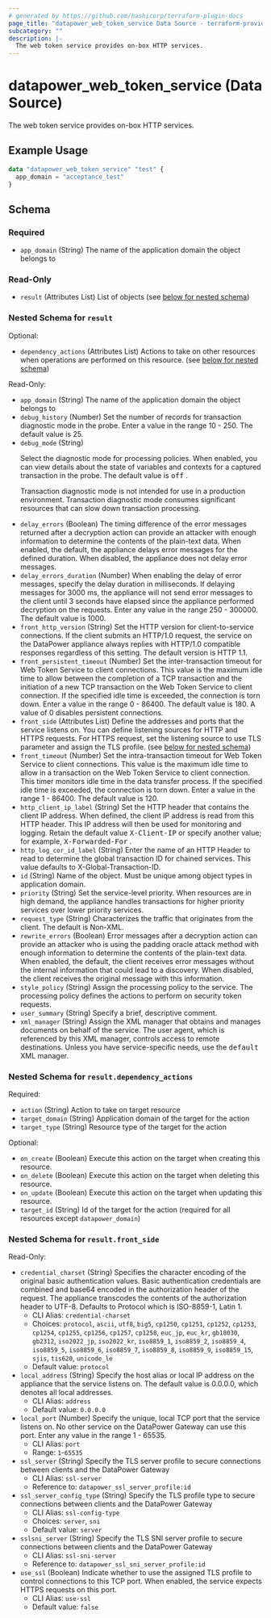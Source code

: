 ```yaml
---
# generated by https://github.com/hashicorp/terraform-plugin-docs
page_title: "datapower_web_token_service Data Source - terraform-provider-datapower"
subcategory: ""
description: |-
  The web token service provides on-box HTTP services.
---
```


# datapower_web_token_service (Data Source)

The web token service provides on-box HTTP services.

## Example Usage

```terraform
data "datapower_web_token_service" "test" {
  app_domain = "acceptance_test"
}
```

<!-- schema generated by tfplugindocs -->
## Schema

### Required

- `app_domain` (String) The name of the application domain the object belongs to

### Read-Only

- `result` (Attributes List) List of objects (see [below for nested schema](#nestedatt--result))

<a id="nestedatt--result"></a>
### Nested Schema for `result`

Optional:

- `dependency_actions` (Attributes List) Actions to take on other resources when operations are performed on this resource. (see [below for nested schema](#nestedatt--result--dependency_actions))

Read-Only:

- `app_domain` (String) The name of the application domain the object belongs to
- `debug_history` (Number) Set the number of records for transaction diagnostic mode in the probe. Enter a value in the range 10 - 250. The default value is 25.
- `debug_mode` (String) <p>Select the diagnostic mode for processing policies. When enabled, you can view details about the state of variables and contexts for a captured transaction in the probe. The default value is <tt>off</tt> .</p><p>Transaction diagnostic mode is not intended for use in a production environment. Transaction diagnostic mode consumes significant resources that can slow down transaction processing.</p>
- `delay_errors` (Boolean) The timing difference of the error messages returned after a decryption action can provide an attacker with enough information to determine the contents of the plain-text data. When enabled, the default, the appliance delays error messages for the defined duration. When disabled, the appliance does not delay error messages.
- `delay_errors_duration` (Number) When enabling the delay of error messages, specify the delay duration in milliseconds. If delaying messages for 3000 ms, the appliance will not send error messages to the client until 3 seconds have elapsed since the appliance performed decryption on the requests. Enter any value in the range 250 - 300000. The default value is 1000.
- `front_http_version` (String) Set the HTTP version for client-to-service connections. If the client submits an HTTP/1.0 request, the service on the DataPower appliance always replies with HTTP/1.0 compatible responses regardless of this setting. The default version is HTTP 1.1.
- `front_persistent_timeout` (Number) Set the inter-transaction timeout for Web Token Service to client connections. This value is the maximum idle time to allow between the completion of a TCP transaction and the initiation of a new TCP transaction on the Web Token Service to client connection. If the specified idle time is exceeded, the connection is torn down. Enter a value in the range 0 - 86400. The default value is 180. A value of 0 disables persistent connections.
- `front_side` (Attributes List) Define the addresses and ports that the service listens on. You can define listening sources for HTTP and HTTPS requests. For HTTPS request, set the listening source to use TLS parameter and assign the TLS profile. (see [below for nested schema](#nestedatt--result--front_side))
- `front_timeout` (Number) Set the intra-transaction timeout for Web Token Service to client connections. This value is the maximum idle time to allow in a transaction on the Web Token Service to client connection. This timer monitors idle time in the data transfer process. If the specified idle time is exceeded, the connection is torn down. Enter a value in the range 1 - 86400. The default value is 120.
- `http_client_ip_label` (String) Set the HTTP header that contains the client IP address. When defined, the client IP address is read from this HTTP header. This IP address will then be used for monitoring and logging. Retain the default value <tt>X-Client-IP</tt> or specify another value; for example, <tt>X-Forwarded-For</tt> .
- `http_log_cor_id_label` (String) Enter the name of an HTTP Header to read to determine the global transaction ID for chained services. This value defaults to X-Global-Transaction-ID.
- `id` (String) Name of the object. Must be unique among object types in application domain.
- `priority` (String) Set the service-level priority. When resources are in high demand, the appliance handles transactions for higher priority services over lower priority services.
- `request_type` (String) Characterizes the traffic that originates from the client. The default is Non-XML.
- `rewrite_errors` (Boolean) Error messages after a decryption action can provide an attacker who is using the padding oracle attack method with enough information to determine the contents of the plain-text data. When enabled, the default, the client receives error messages without the internal information that could lead to a discovery. When disabled, the client receives the original message with this information.
- `style_policy` (String) Assign the processing policy to the service. The processing policy defines the actions to perform on security token requests.
- `user_summary` (String) Specify a brief, descriptive comment.
- `xml_manager` (String) Assign the XML manager that obtains and manages documents on behalf of the service. The user agent, which is referenced by this XML manager, controls access to remote destinations. Unless you have service-specific needs, use the <tt>default</tt> XML manager.

<a id="nestedatt--result--dependency_actions"></a>
### Nested Schema for `result.dependency_actions`

Required:

- `action` (String) Action to take on target resource
- `target_domain` (String) Application domain of the target for the action
- `target_type` (String) Resource type of the target for the action

Optional:

- `on_create` (Boolean) Execute this action on the target when creating this resource.
- `on_delete` (Boolean) Execute this action on the target when deleting this resource.
- `on_update` (Boolean) Execute this action on the target when updating this resource.
- `target_id` (String) Id of the target for the action (required for all resources except `datapower_domain`)


<a id="nestedatt--result--front_side"></a>
### Nested Schema for `result.front_side`

Read-Only:

- `credential_charset` (String) Specifies the character encoding of the original basic authentication values. Basic authentication credentials are combined and base64 encoded in the authorization header of the request. The appliance transcodes the contents of the authorization header to UTF-8. Defaults to Protocol which is ISO-8859-1, Latin 1.
  - CLI Alias: `credential-charset`
  - Choices: `protocol`, `ascii`, `utf8`, `big5`, `cp1250`, `cp1251`, `cp1252`, `cp1253`, `cp1254`, `cp1255`, `cp1256`, `cp1257`, `cp1258`, `euc_jp`, `euc_kr`, `gb18030`, `gb2312`, `iso2022_jp`, `iso2022_kr`, `iso8859_1`, `iso8859_2`, `iso8859_4`, `iso8859_5`, `iso8859_6`, `iso8859_7`, `iso8859_8`, `iso8859_9`, `iso8859_15`, `sjis`, `tis620`, `unicode_le`
  - Default value: `protocol`
- `local_address` (String) Specify the host alias or local IP address on the appliance that the service listens on. The default value is 0.0.0.0, which denotes all local addresses.
  - CLI Alias: `address`
  - Default value: `0.0.0.0`
- `local_port` (Number) Specify the unique, local TCP port that the service listens on. No other service on the DataPower Gateway can use this port. Enter any value in the range 1 - 65535.
  - CLI Alias: `port`
  - Range: `1`-`65535`
- `ssl_server` (String) Specify the TLS server profile to secure connections between clients and the DataPower Gateway
  - CLI Alias: `ssl-server`
  - Reference to: `datapower_ssl_server_profile:id`
- `ssl_server_config_type` (String) Specify the TLS profile type to secure connections between clients and the DataPower Gateway
  - CLI Alias: `ssl-config-type`
  - Choices: `server`, `sni`
  - Default value: `server`
- `sslsni_server` (String) Specify the TLS SNI server profile to secure connections between clients and the DataPower Gateway
  - CLI Alias: `ssl-sni-server`
  - Reference to: `datapower_ssl_sni_server_profile:id`
- `use_ssl` (Boolean) Indicate whether to use the assigned TLS profile to control connections to this TCP port. When enabled, the service expects HTTPS requests on this port.
  - CLI Alias: `use-ssl`
  - Default value: `false`
